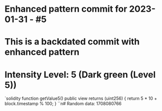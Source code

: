 ﻿# Enhanced pattern commit for 2023-01-31 - #5
# This is a backdated commit with enhanced pattern
# Intensity Level: 5 (Dark green (Level 5))
`solidity
function getValue5() public view returns (uint256) {
    return 5 * 10 + block.timestamp % 100;
}
``n# Random data: 1708080766

